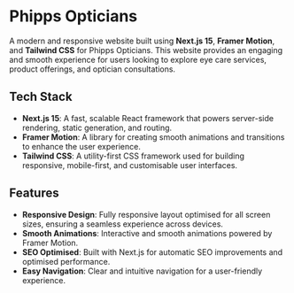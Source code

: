 # Phipps Opticians

A modern and responsive website built using **Next.js 15**, **Framer Motion**, and **Tailwind CSS** for Phipps Opticians. This website provides an engaging and smooth experience for users looking to explore eye care services, product offerings, and optician consultations.

## Tech Stack

- **Next.js 15**: A fast, scalable React framework that powers server-side rendering, static generation, and routing.
- **Framer Motion**: A library for creating smooth animations and transitions to enhance the user experience.
- **Tailwind CSS**: A utility-first CSS framework used for building responsive, mobile-first, and customisable user interfaces.

## Features

- **Responsive Design**: Fully responsive layout optimised for all screen sizes, ensuring a seamless experience across devices.
- **Smooth Animations**: Interactive and smooth animations powered by Framer Motion.
- **SEO Optimised**: Built with Next.js for automatic SEO improvements and optimised performance.
- **Easy Navigation**: Clear and intuitive navigation for a user-friendly experience.
